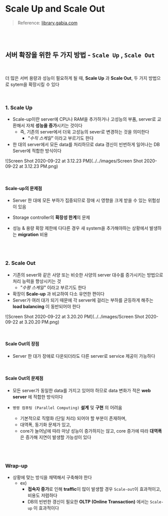# Scale Up and Scale Out

> Reference: [library.gabia.com](http://library.gabia.com/contents/infrahosting/1222)

<br>

<br>

## 서버 확장을 위한 두 가지 방법 - `Scale Up` , `Scale Out`

<br>

더 많은 서버 용량과 성능이 필요하게 될 때, **Scale Up** 과 **Scale Out**, 두 가지 방법으로 sytem을 확장시킬 수 있다

<br>

### 1. Scale Up

- Scale-up이란 server에 CPU나 RAM을 추가하거나 고성능의 부품, server로 교환해서 자체 **성능을 증가**시키는 것이다
  - 즉, 기존의 server에서 더욱 고성능의 sever로 변경하는 것을 의미한다
    - *"수직 스케일"* 이라고 부르기도 한다
- 한 대의 server에서 모든 data를 처리하므로 data 갱신이 빈번하게 일어나는 DB Server에 적합한 방식이다

![Screen Shot 2020-09-22 at 3.12.23 PM](../../images/Screen Shot 2020-09-22 at 3.12.23 PM.png)

<br>

#### Scale-up의 문제점

- Server 한 대에 모든 부하가 집중되므로 장애 시 영향을 크게 받을 수 있는 위험성이 있음

- Storage controller의 **확장성 한계**의 문제
- 성능 & 용량 확장 제한에 다다른 경우 새 system을 추가해야하는 상황에서 발생하는 **migration** 비용

<br>

<br>

### 2. Scale Out

- 기존의 sever와 같은 사양 또는 비슷한 사양의 server 대수를 증가시키는 방법으로 처리 능력을 향상시키는 것
  - *"수평 스케일"* 이라고 부르기도 한다
- 확장이 **Scale-up** 과 비교하여 다소 유연한 편이다
- Server가 여러 대가 되기 때문에 각 server에 걸리는 부하를 균등하게 해주는 **load balancing** 이 동반되어야 한다

![Screen Shot 2020-09-22 at 3.20.20 PM](../../images/Screen Shot 2020-09-22 at 3.20.20 PM.png)

<br>

#### Scale Out의 장점

- Server 한 대가 장애로 다운되더라도 다른 server로 service 제공이 가능하다

<br>

#### Scale Out의 문제점

- 모든 server가 동일한 data를 가지고 있어야 하므로 data 변화가 적은 **web server** 에 적합한 방식이다

- `병령 컴퓨팅 (Parallel Computing)` **설계** 및 **구현** 의 어려움
  - 기본적으로 직렬화 (단일 처리) 되어야 할 부분이 존재하며,
  - 대역폭, 동기화 문제가 있고,
  - core가 늘어남에 따라 마냥 성능이 증가하지는 않고, core 증가에 따라 **대역폭** 은 증가해 지연이 발생할 가능성이 있다

<br>

<br>

### Wrap-up

- 상황에 맞는 방식을 채택해서 구축해야 한다
  - ex)
    - **접속자 증가**로 인해 **traffic**이 많이 발생할 경우 `Scale-out`이 효과적이고, 비용도 저렴하다
    - DB의 빈번한 갱신이 필요한 **OLTP (Online Transaction)** 에서는 `Scale-up` 이 효과적이다
